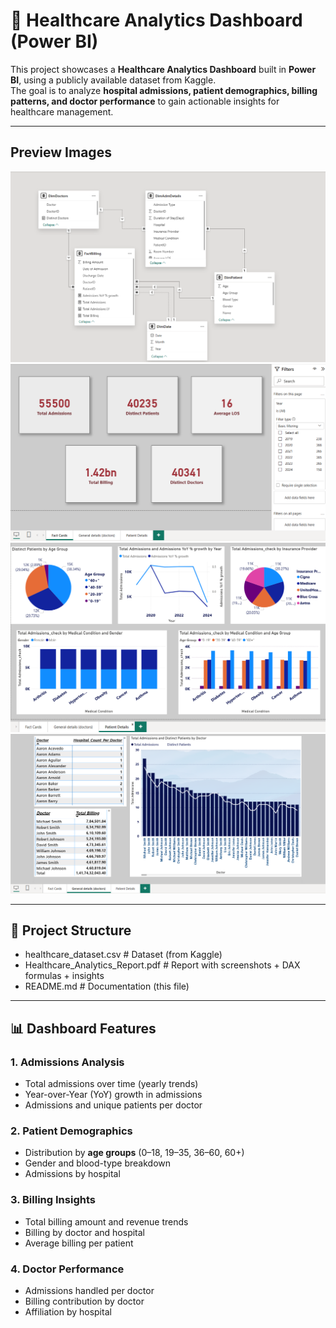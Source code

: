# 🏥 Healthcare Analytics Dashboard (Power BI)

This project showcases a **Healthcare Analytics Dashboard** built in **Power BI**, using a publicly available dataset from Kaggle.  
The goal is to analyze **hospital admissions, patient demographics, billing patterns, and doctor performance** to gain actionable insights for healthcare management.

---
## Preview Images

![Schema](images/Schema.png)
![Fact Cards](images/Fact_Cards.png)
![Patient details](images/Patient_details.png)
![Doctor details](images/Doctor_details.png)

---

## 📂 Project Structure

- healthcare_dataset.csv # Dataset (from Kaggle)
- Healthcare_Analytics_Report.pdf # Report with screenshots + DAX formulas + insights
- README.md # Documentation (this file)

---

## 📊 Dashboard Features

### 1. Admissions Analysis
- Total admissions over time (yearly trends)  
- Year-over-Year (YoY) growth in admissions  
- Admissions and unique patients per doctor  

### 2. Patient Demographics
- Distribution by **age groups** (0–18, 19–35, 36–60, 60+)  
- Gender and blood-type breakdown  
- Admissions by hospital  

### 3. Billing Insights
- Total billing amount and revenue trends  
- Billing by doctor and hospital  
- Average billing per patient  

### 4. Doctor Performance
- Admissions handled per doctor  
- Billing contribution by doctor  
- Affiliation by hospital  
